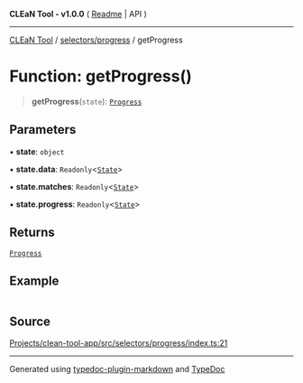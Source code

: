 **CLEaN Tool - v1.0.0** ( [Readme](../../../README.md) \| API )

***

[CLEaN Tool](../../../modules.md) / [selectors/progress](../README.md) / getProgress

# Function: getProgress()

> **getProgress**(`state`): [`Progress`](../../../reducers/progress/type-aliases/Progress.md)

## Parameters

▪ **state**: `object`

▪ **state.data**: `Readonly`\<[`State`](../../../features/sheet/reducers/interfaces/State.md)\>

▪ **state.matches**: `Readonly`\<[`State`](../paths/private/interfaces/State.md)\>

▪ **state.progress**: `Readonly`\<[`State`](../paths/private/interfaces/State.md)\>

## Returns

[`Progress`](../../../reducers/progress/type-aliases/Progress.md)

## Example

```ts

```

## Source

[Projects/clean-tool-app/src/selectors/progress/index.ts:21](https://github.com/yuckyh/clean-tool-app/)

***

Generated using [typedoc-plugin-markdown](https://www.npmjs.com/package/typedoc-plugin-markdown) and [TypeDoc](https://typedoc.org/)
